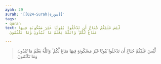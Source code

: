 ```yaml
---
ayah: 29
surah: '[[024-Surah|سورة]]'
tags:
- quran
text: لَّيْسَ عَلَيْكُمْ جُنَاحٌ أَن تَدْخُلُوا بُيُوتًا غَيْرَ مَسْكُونَةٍ فِيهَا
  مَتَاعٌ لَّكُمْ ۚ وَاللَّهُ يَعْلَمُ مَا تُبْدُونَ وَمَا تَكْتُمُونَ

---
```

> لَّيْسَ عَلَيْكُمْ جُنَاحٌ أَن تَدْخُلُوا بُيُوتًا غَيْرَ مَسْكُونَةٍ فِيهَا مَتَاعٌ لَّكُمْ ۚ وَاللَّهُ يَعْلَمُ مَا تُبْدُونَ وَمَا تَكْتُمُونَ
